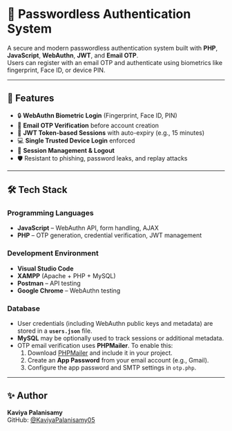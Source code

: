 # 🔐 Passwordless Authentication System

A secure and modern passwordless authentication system built with **PHP**, **JavaScript**, **WebAuthn**, **JWT**, and **Email OTP**.  
Users can register with an email OTP and authenticate using biometrics like fingerprint, Face ID, or device PIN.

---

## 🚀 Features

- 🔒 **WebAuthn Biometric Login** (Fingerprint, Face ID, PIN)
- 📩 **Email OTP Verification** before account creation
- 🔐 **JWT Token-based Sessions** with auto-expiry (e.g., 15 minutes)
- 💻 **Single Trusted Device Login** enforced
- 🔁 **Session Management & Logout**
- 🛡️ Resistant to phishing, password leaks, and replay attacks

---

## 🛠️ Tech Stack

### Programming Languages
- **JavaScript** – WebAuthn API, form handling, AJAX
- **PHP** – OTP generation, credential verification, JWT management

### Development Environment
- **Visual Studio Code**
- **XAMPP** (Apache + PHP + MySQL)
- **Postman** – API testing
- **Google Chrome** – WebAuthn testing

### Database
- User credentials (including WebAuthn public keys and metadata) are stored in a **`users.json`** file.
- **MySQL** may be optionally used to track sessions or additional metadata.
- OTP email verification uses **PHPMailer**. To enable this:
  1. Download [PHPMailer](https://github.com/PHPMailer/PHPMailer) and include it in your project.
  2. Create an **App Password** from your email account (e.g., Gmail).
  3. Configure the app password and SMTP settings in `otp.php`.

---

## ✨ Author

**Kaviya Palanisamy**  
GitHub: [@KaviyaPalanisamy05](https://github.com/KaviyaPalanisamy05)
